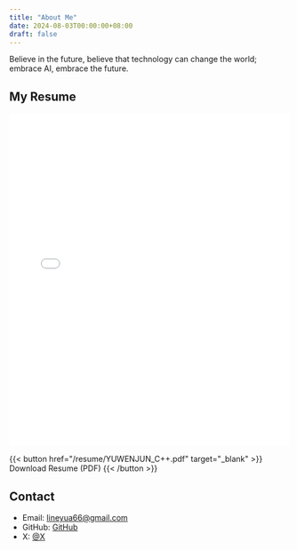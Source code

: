 ```yaml
---
title: "About Me"
date: 2024-08-03T00:00:00+08:00
draft: false
---
```


Believe in the future, believe that technology can change the world; embrace AI, embrace the future.

## My Resume

<embed src="/resume/YUWENJUN_C++.pdf" type="application/pdf" width="100%" height="600px" />

{{< button href="/resume/YUWENJUN_C++.pdf" target="_blank" >}}
Download Resume (PDF)
{{< /button >}}

## Contact

- Email: lineyua66@gmail.com
- GitHub: [GitHub](https://github.com/code-agree)
- X: [@X](https://twitter.com/flight_from_)